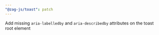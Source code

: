 ```yaml
---
"@zag-js/toast": patch
---
```


Add missing `aria-labelledby` and `aria-describedby` attributes on the toast root element
